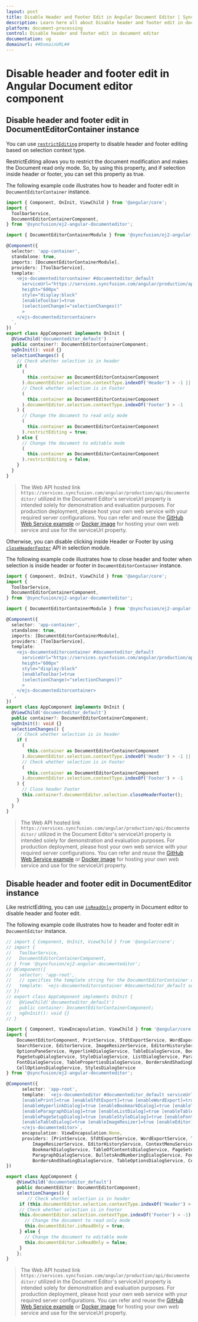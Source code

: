 ```yaml
---
layout: post
title: Disable Header and Footer Edit in Angular Document Editor | Syncfusion
description: Learn here all about Disable header and footer edit in document editor in Syncfusion Angular Document editor component of Syncfusion Essential JS 2 and more.
platform: document-processing
control: Disable header and footer edit in document editor 
documentation: ug
domainurl: ##DomainURL##
---
```


# Disable header and footer edit in Angular Document editor component

## Disable header and footer edit in DocumentEditorContainer instance

You can use [`restrictEditing`](https://ej2.syncfusion.com/angular/documentation/api/document-editor-container/#restrictediting) property to disable header and footer editing based on selection context type.

RestrictEditing allows you to restrict the document modification and makes the Document read only mode. So, by using this property, and if selection inside header or footer, you can set this property as true.

The following example code illustrates how to header and footer edit in `DocumentEditorContainer` instance.

```typescript
import { Component, OnInit, ViewChild } from '@angular/core';
import {
  ToolbarService,
  DocumentEditorContainerComponent,
} from '@syncfusion/ej2-angular-documenteditor';

import { DocumentEditorContainerModule } from '@syncfusion/ej2-angular-documenteditor';

@Component({
  selector: 'app-container',
  standalone: true,
  imports: [DocumentEditorContainerModule],
  providers: [ToolbarService],
  template: `
    <ejs-documenteditorcontainer #documenteditor_default 
      serviceUrl="https://services.syncfusion.com/angular/production/api/documenteditor/" 
      height="600px" 
      style="display:block" 
      [enableToolbar]=true 
      (selectionChange)="selectionChanges()"
      >
    </ejs-documenteditorcontainer>
  `,
})
export class AppComponent implements OnInit {
  @ViewChild('documenteditor_default')
  public container?: DocumentEditorContainerComponent;
  ngOnInit(): void {}
  selectionChanges() {
    // Check whether selection is in header
    if (
      (
        this.container as DocumentEditorContainerComponent
      ).documentEditor.selection.contextType.indexOf('Header') > -1 ||
      // Check whether selection is in Footer
      (
        this.container as DocumentEditorContainerComponent
      ).documentEditor.selection.contextType.indexOf('Footer') > -1
    ) {
      // Change the document to read only mode
      (
        this.container as DocumentEditorContainerComponent
      ).restrictEditing = true;
    } else {
      // Change the document to editable mode
      (
        this.container as DocumentEditorContainerComponent
      ).restrictEditing = false;
    }
  }
}
```

> The Web API hosted link `https://services.syncfusion.com/angular/production/api/documenteditor/` utilized in the Document Editor's serviceUrl property is intended solely for demonstration and evaluation purposes. For production deployment, please host your own web service with your required server configurations. You can refer and reuse the [GitHub Web Service example](https://github.com/SyncfusionExamples/EJ2-DocumentEditor-WebServices) or [Docker image](https://hub.docker.com/r/syncfusion/word-processor-server) for hosting your own web service and use for the serviceUrl property.

Otherwise, you can disable clicking inside Header or Footer by using [`closeHeaderFooter`](https://ej2.syncfusion.com/angular/documentation/api/document-editor/selection/#closeheaderfooter) API in selection module.

The following example code illustrates how to close header and footer when selection is inside header or footer in `DocumentEditorContainer` instance.

```typescript
import { Component, OnInit, ViewChild } from '@angular/core';
import {
  ToolbarService,
  DocumentEditorContainerComponent,
} from '@syncfusion/ej2-angular-documenteditor';

import { DocumentEditorContainerModule } from '@syncfusion/ej2-angular-documenteditor';

@Component({
  selector: 'app-container',
  standalone: true,
  imports: [DocumentEditorContainerModule],
  providers: [ToolbarService],
  template: `
    <ejs-documenteditorcontainer #documenteditor_default 
      serviceUrl="https://services.syncfusion.com/angular/production/api/documenteditor/" 
      height="600px" 
      style="display:block" 
      [enableToolbar]=true 
      (selectionChange)="selectionChanges()"
      >
    </ejs-documenteditorcontainer>
  `,
})
export class AppComponent implements OnInit {
  @ViewChild('documenteditor_default')
  public container?: DocumentEditorContainerComponent;
  ngOnInit(): void {}
  selectionChanges() {
    // Check whether selection is in header
    if (
      (
        this.container as DocumentEditorContainerComponent
      ).documentEditor.selection.contextType.indexOf('Header') > -1 ||
      // Check whether selection is in Footer
      (
        this.container as DocumentEditorContainerComponent
      ).documentEditor.selection.contextType.indexOf('Footer') > -1
    ) {
      // Close header Footer
      this.container?.documentEditor.selection.closeHeaderFooter();
    }
  }
}
```
> The Web API hosted link `https://services.syncfusion.com/angular/production/api/documenteditor/` utilized in the Document Editor's serviceUrl property is intended solely for demonstration and evaluation purposes. For production deployment, please host your own web service with your required server configurations. You can refer and reuse the [GitHub Web Service example](https://github.com/SyncfusionExamples/EJ2-DocumentEditor-WebServices) or [Docker image](https://hub.docker.com/r/syncfusion/word-processor-server) for hosting your own web service and use for the serviceUrl property.

## Disable header and footer edit in DocumentEditor instance

Like restrictEditing, you can use [`isReadOnly`](https://ej2.syncfusion.com/angular/documentation/api/document-editor/#isreadonly) property in Document editor to disable header and footer edit.

The following example code illustrates how to header and footer edit in `DocumentEditor` instance.

```typescript
// import { Component, OnInit, ViewChild } from '@angular/core';
// import {
//   ToolbarService,
//   DocumentEditorContainerComponent,
// } from '@syncfusion/ej2-angular-documenteditor';
// @Component({
//   selector: 'app-root',
//   // specifies the template string for the DocumentEditorContainer component
//   template: `<ejs-documenteditorcontainer #documenteditor_default serviceUrl="https://services.syncfusion.com/angular/production/api/documenteditor/" height="600px" style="display:block" [enableToolbar]=false (selectionChange)="selectionChanges()"> </ejs-documenteditorcontainer>`
// })
// export class AppComponent implements OnInit {
//   @ViewChild('documenteditor_default')
//   public container: DocumentEditorContainerComponent;
//   ngOnInit(): void {}
// }

import { Component, ViewEncapsulation, ViewChild } from '@angular/core';
import {
    DocumentEditorComponent, PrintService, SfdtExportService, WordExportService, TextExportService, SelectionService,
    SearchService, EditorService, ImageResizerService, EditorHistoryService, ContextMenuService,
    OptionsPaneService, HyperlinkDialogService, TableDialogService, BookmarkDialogService, TableOfContentsDialogService,
    PageSetupDialogService, StyleDialogService, ListDialogService, ParagraphDialogService, BulletsAndNumberingDialogService,
    FontDialogService, TablePropertiesDialogService, BordersAndShadingDialogService, TableOptionsDialogService,
    CellOptionsDialogService, StylesDialogService
} from '@syncfusion/ej2-angular-documenteditor';

@Component({
      selector: 'app-root',
      template: `<ejs-documenteditor #documenteditor_default serviceUrl="https://services.syncfusion.com/angular/production/api/documenteditor/" height="330px" style="display:block" [isReadOnly]=false [enableSelection]=true
      [enablePrint]=true [enableSfdtExport]=true [enableWordExport]=true [enableOptionsPane]=true [enableContextMenu]=true
      [enableHyperlinkDialog]=true [enableBookmarkDialog]=true [enableTableOfContentsDialog]=true [enableSearch]=true
      [enableParagraphDialog]=true [enableListDialog]=true [enableTablePropertiesDialog]=true [enableBordersAndShadingDialog]=true
      [enablePageSetupDialog]=true [enableStyleDialog]=true [enableFontDialog]=true [enableTableOptionsDialog]=true
      [enableTableDialog]=true [enableImageResizer]=true [enableEditor]=true [enableEditorHistory]=true (selectionChange)="selectionChanges()">
      </ejs-documenteditor>`,
      encapsulation: ViewEncapsulation.None,
      providers: [PrintService, SfdtExportService, WordExportService, TextExportService, SelectionService, SearchService, EditorService,
          ImageResizerService, EditorHistoryService, ContextMenuService, OptionsPaneService, HyperlinkDialogService, TableDialogService,
          BookmarkDialogService, TableOfContentsDialogService, PageSetupDialogService, StyleDialogService, ListDialogService,
          ParagraphDialogService, BulletsAndNumberingDialogService, FontDialogService, TablePropertiesDialogService,
          BordersAndShadingDialogService, TableOptionsDialogService, CellOptionsDialogService, StylesDialogService]
})

export class AppComponent {
    @ViewChild('documenteditor_default')
    public documentEditor: DocumentEditorComponent;
    selectionChanges() {
        // Check whether selection is in header
     if (this.documentEditor.selection.contextType.indexOf('Header') > -1 ||
     // Check whether selection is in Footer
     this.documentEditor.selection.contextType.indexOf('Footer') > -1) {
       // Change the document to read only mode
       this.documentEditor.isReadOnly = true;
     } else {
       // Change the document to editable mode
       this.documentEditor.isReadOnly = false;
     }
    };
}
```

> The Web API hosted link `https://services.syncfusion.com/angular/production/api/documenteditor/` utilized in the Document Editor's serviceUrl property is intended solely for demonstration and evaluation purposes. For production deployment, please host your own web service with your required server configurations. You can refer and reuse the [GitHub Web Service example](https://github.com/SyncfusionExamples/EJ2-DocumentEditor-WebServices) or [Docker image](https://hub.docker.com/r/syncfusion/word-processor-server) for hosting your own web service and use for the serviceUrl property.
